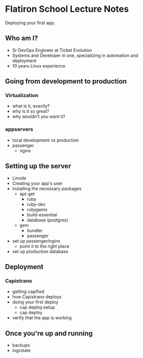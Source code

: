 # Flatiron School Lecture Notes

Deploying your first app.

## Who am I?

 * Sr DevOps Engineer at Ticket Evolution
 * Systems and Developer in one, specializing in automation and deployment
 * 10 years Linux experience

## Going from development to production

### Virtualization

 * what is it, exactly?
 * why is it so great?
 * why wouldn't you want it?

### appservers

 * local development vs production
 * passenger
   * nginx

## Setting up the server

 * Linode
 * Creating your app's user
 * installing the necessary packages
   * apt-get
     * ruby
     * ruby-dev
     * rubygems
     * build-essential
     * database (postgres)
   * gem
     * bundler
     * passenger
 * set up passenger/nginx
   * point it to the right place
 * set up production database

## Deployment

### Capistrano

 * getting capified
 * how Capistrano deploys
 * doing your first deploy
   * cap deploy:setup
   * cap deploy
 * verify that the app is working

## Once you're up and running

 * backups
 * logrotate
